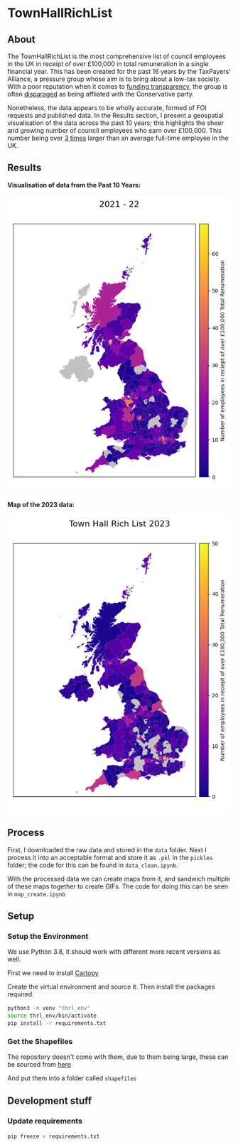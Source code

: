 # TownHallRichList

## About

The TownHallRichList is the most comprehensive list of council employees in the UK in receipt of over £100,000 in total remuneration in a single financial year. This has been created for the past 16 years by the TaxPayers' Alliance, a pressure group whose aim is to bring about a low-tax society. With a poor reputation when it comes to [funding transparency](https://www.opendemocracy.net/en/who-funds-you/), the group is often [disparaged](https://www.theguardian.com/politics/2009/oct/09/taxpayers-alliance-conservative-pressure-group) as being affliated with the Conservative party.

Nonetheless, the data appears to be wholly accurate, formed of FOI requests and published data. In the Results section, I present a geospatial visualisation of the data across the past 10 years; this highlights the sheer and growing number of council employees who earn over £100,000. This number being over [3 times](https://www.statista.com/statistics/416139/full-time-annual-salary-in-the-uk-by-region/) larger than an average full-time employee in the UK.

## Results

**Visualisation of data from the Past 10 Years:**

![Town Hall Rich List Past 10](results/dynamic_version.gif)

**Map of the 2023 data:**

![Town Hall Rich List 2023](results/thrl_2023.png)

## Process

First, I downloaded the raw data and stored in the ``data`` folder. Next I process it into an acceptable format and store it as ``.pkl`` in the ``pickles`` folder; the code for this can be found in ``data_clean.ipynb``.

With the processed data we can create maps from it, and sandwich multiple of these maps together to create GIFs. The code for doing this can be seen in ``map_create.ipynb``

## Setup

### Setup the Environment

We use Python 3.8, it should work with different more recent versions as well.

First we need to install [Cartopy](https://scitools.org.uk/cartopy/docs/latest/installing.html)

Create the virtual environment and source it.
Then install the packages required.

```bash
python3 -m venv "thrl_env"
source thrl_env/bin/activate
pip install -r requirements.txt
```

### Get the Shapefiles

The repository doesn't come with them, due to them being large, these can be sourced from [here](https://geoportal.statistics.gov.uk/datasets/ons::local-authority-districts-may-2021-uk-bfe-1/about)

And put them into a folder called ``shapefiles``

## Development stuff

### Update requirements

```bash
pip freeze > requirements.txt
```
